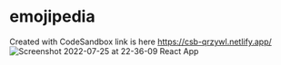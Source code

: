 # emojipedia
Created with CodeSandbox
link is here https://csb-qrzywl.netlify.app/
![Screenshot 2022-07-25 at 22-36-09 React App](https://user-images.githubusercontent.com/66368354/180878216-c6ab7634-dbb6-4c73-a5a8-2d71428bc9a0.png)
